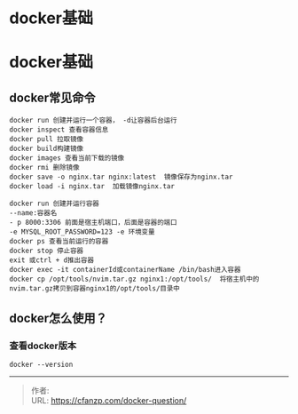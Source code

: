 # docker基础


<!--more-->
# docker基础
## docker常见命令
```
docker run 创建并运行一个容器， -d让容器后台运行
docker inspect 查看容器信息
docker pull 拉取镜像
docker build构建镜像
docker images 查看当前下载的镜像
docker rmi 删除镜像
docker save -o nginx.tar nginx:latest  镜像保存为nginx.tar
docker load -i nginx.tar  加载镜像nginx.tar

docker run 创建并运行容器
--name:容器名
- p 8000:3306 前面是宿主机端口，后面是容器的端口
-e MYSQL_ROOT_PASSWORD=123 -e 环境变量
docker ps 查看当前运行的容器
docker stop 停止容器
exit 或ctrl + d推出容器
docker exec -it containerId或containerName /bin/bash进入容器
docker cp /opt/tools/nvim.tar.gz nginx1:/opt/tools/  将宿主机中的nvim.tar.gz拷贝到容器nginx1的/opt/tools/目录中
```

## docker怎么使用？
### 查看docker版本
```
docker --version
```



---

> 作者:   
> URL: https://cfanzp.com/docker-question/  

